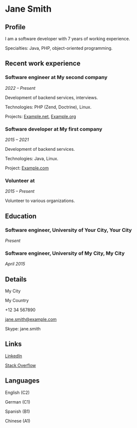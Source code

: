 # Jane Smith

## Profile

I am a software developer with 7 years of working experience.

Specialties: Java, PHP, object-oriented programming.

## Recent work experience

### Software engineer at My second company

*2022 – Present*

Development of backend services, interviews.

Technologies: PHP (Zend, Doctrine), Linux.

Projects: [Example.net](https://www.example.net/), [Example.org](https://www.example.org/)

### Software developer at My first company

*2015 – 2021*

Development of backend services.

Technologies: Java, Linux.

Project: [Example.com](https://www.example.com/)

### Volunteer at 

*2015 – Present*

Volunteer to various organizations.

## Education

### Software engineer, University of Your City, Your City

*Present*

### Software engineer, University of My City, My City

*April 2015*

## Details

My City

My Country

+12 34 567890

[jane.smith@example.com](mailto:jane.smith@example.com)

Skype: jane.smith

## Links

[LinkedIn](https://www.linkedin.com/)

[Stack Overflow](https://stackoverflow.com/)

## Languages

English (C2)

German (C1)

Spanish (B1)

Chinese (A1)
